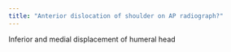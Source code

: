 ```yaml
---
title: "Anterior dislocation of shoulder on AP radiograph?"
---
```

Inferior and medial displacement of humeral head

